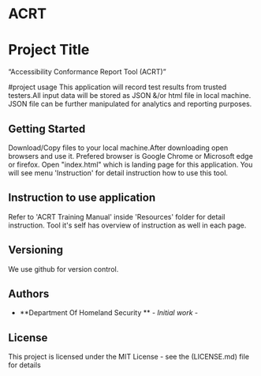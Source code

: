 # ACRT
# Project Title
“Accessibility Conformance Report Tool (ACRT)” 

#project usage
This application will record test results from trusted testers.All input data will be stored as JSON &/or html file in local machine. JSON file can be further manipulated for 
analytics and reporting purposes. 

## Getting Started
Download/Copy files to your local machine.After downloading open browsers and use it. Prefered browser is Google Chrome or Microsoft edge or firefox.
Open "index.html"  which is landing page for this application. You will see menu 'Instruction' for detail instruction how to use this tool. 


## Instruction to use application
Refer to 'ACRT Training Manual' inside 'Resources' folder for detail instruction. 
Tool it's self has overview of instruction as well in each page. 

## Versioning

We use github for version control. 

## Authors

* **Department Of Homeland Security ** - *Initial work* - 



## License

This project is licensed under the MIT License - see the (LICENSE.md) file for details

